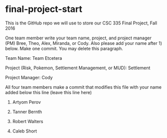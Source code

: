 # final-project-start

This is the GitHub repo we will use to store our CSC 335 Final Project, Fall 2016


One team member write your team name, project, and project manager (PM) Bree, Theo, Alex, Miranda, or Cody.  Also please add your name after 1) below.  Make one commit.  You may delete this paragraph.


Team Name: Team Etcetera

Project (Risk, Pokemon, Settlement Management, or MUD): Settlement

Project Manager: Cody


All four team members make a commit that modifies this file with your name added below this line (leave this line here)

1) Artyom Perov

2) Tanner Bernth

3) Robert Walters

4) Caleb Short
